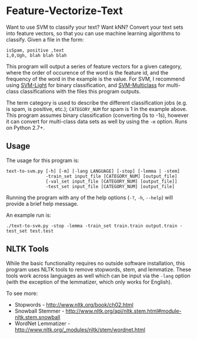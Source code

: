# Feature-Vectorize-Text

Want to use SVM to classify your text? Want kNN? Convert your text sets into
feature vectors, so that you can use machine learning algorithms to classify.
Given a file in the form:

    isSpam, positive ,text
    1,0,Ugh, blah blah blah

This program will output a series of feature vectors for a given category,
where the order of occurence of the word is the feature id, and the frequency
of the word in the example is the value. For SVM, I recommend using
<a href="http://svmlight.joachims.org/">SVM-Light</a>
for binary classification, and
<a href="http://www.cs.cornell.edu/people/tj/svm_light/svm_multiclass.html">SVM-Multiclass</a>
for multi-class classifications with the files this program outputs.

The term category is used to describe the different classification jobs (e.g.
is spam, is positive, etc.); ``CATEGORY_NUM`` for spam is 1 in the example
above. This program assumes binary classification (converting 0s to -1s),
however it can convert for multi-class data sets as well by using the
``-m`` option. Runs on Python 2.7+.

## Usage

The usage for this program is:

    text-to-svm.py [-h] [-m] [-lang LANGUAGE] [-stop] [-lemma | -stem]
                   -train_set input_file [CATEGORY_NUM] [output_file]
                   [-val_set input_file [CATEGORY_NUM] [output_file]]
                   -test_set input_file [CATEGORY_NUM] [output_file]

Running the program with any of the help options (``-?``, ``-h``, ``--help``)
will provide a brief help message.

An example run is:

    ./text-to-svm.py -stop -lemma -train_set train.train output.train -test_set test.test

## NLTK Tools

While the basic functionality requires no outside software installation, this
program uses NLTK tools to remove stopwords, stem, and lemmatize. These tools
work across languages as well which can be input via the ``-lang`` option
(with the exception of the lemmatizer, which only works for English).

To see more:
* Stopwords - <a href="http://www.nltk.org/book/ch02.html">http://www.nltk.org/book/ch02.html</a>
* Snowball Stemmer - <a href="http://www.nltk.org/api/nltk.stem.html#module-nltk.stem.snowball">http://www.nltk.org/api/nltk.stem.html#module-nltk.stem.snowball</a>
* WordNet Lemmatizer - <a href="http://www.nltk.org/_modules/nltk/stem/wordnet.html">http://www.nltk.org/_modules/nltk/stem/wordnet.html</a>
